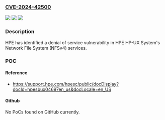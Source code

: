 ### [CVE-2024-42500](https://cve.mitre.org/cgi-bin/cvename.cgi?name=CVE-2024-42500)
![](https://img.shields.io/static/v1?label=Product&message=HPE%20HP-UX%20ONCplus&color=blue)
![](https://img.shields.io/static/v1?label=Version&message=B.11.31.24%3C%20%3C%20B.11.31.24%20&color=brighgreen)
![](https://img.shields.io/static/v1?label=Vulnerability&message=n%2Fa&color=brighgreen)

### Description

HPE has identified a denial of service vulnerability in HPE HP-UX System's Network File System (NFSv4) services.

### POC

#### Reference
- https://support.hpe.com/hpesc/public/docDisplay?docId=hpesbux04697en_us&docLocale=en_US

#### Github
No PoCs found on GitHub currently.

